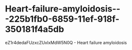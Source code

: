 # Heart-failure-amyloidosis---225b1fb0-6859-11ef-918f-350181f4a5db
eZ1r4dedaFUzxcZUxlxMdW5N0Q - Heart failure amyloidosis
